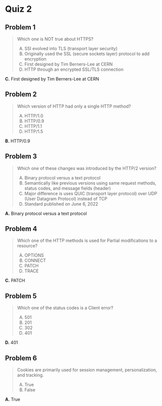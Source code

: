 <style type="text/css">ol { list-style-type: upper-alpha; }</style>

# Quiz 2

## Problem 1

> Which one is NOT true about HTTPS?
>
> 1.  SSI evolved into TLS (transport layer security)
> 1.  Originally used the SSL (secure sockets layer) protocol to add encryption
> 1.  First designed by Tim Berners-Lee at CERN
> 1.  HTTP through an encrypted SSL/TLS connection

**C.** First designed by Tim Berners-Lee at CERN

## Problem 2

> Which version of HTTP had only a single HTTP method?
>
> 1.  HTTP/1.0
> 1.  HTTP/0.9
> 1.  НТТР/1.1
> 1.  HTTP/1.5

**B.** HTTP/0.9

## Problem 3

> Which one of these changes was introduced by the HTTP/2 version?
>
> 1.  Binary protocol versus a text protocol
> 1.  Semantically like previous versions using same request methods, status
      codes, and message fields (header)
> 1.  Major difference is uses QUIC (transport layer protocol) over UDP (User
      Datagram Protocol) instead of TCP
> 1.  Standard published on June 6, 2022

**A.** Binary protocol versus a text protocol

## Problem 4

> Which one of the HTTP methods is used for Partial modifications to a resource?
>
> 1.  OPTIONS
> 1.  CONNECT
> 1.  PATCH
> 1.  TRACE

**C.** PATCH

## Problem 5

> Which one of the status codes is a Client error?
>
> 1.  501
> 1.  201
> 1.  302
> 1.  401

**D.** 401

## Problem 6

> Cookies are primarily used for session management, personalization, and
  tracking.
>
> 1.  True
> 1.  False

**A.** True
